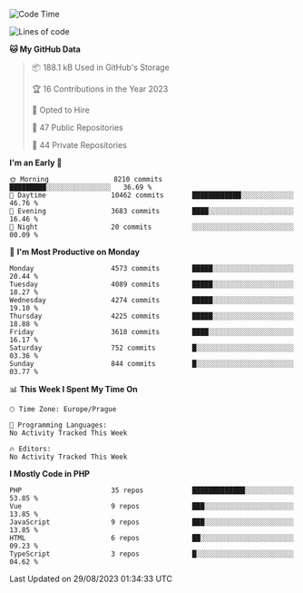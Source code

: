 <!--START_SECTION:waka-->
![Code Time](http://img.shields.io/badge/Code%20Time-1%2C583%20hrs%2058%20mins-blue)

![Lines of code](https://img.shields.io/badge/From%20Hello%20World%20I%27ve%20Written-7.2%20million%20lines%20of%20code-blue)

**🐱 My GitHub Data** 

> 📦 188.1 kB Used in GitHub's Storage 
 > 
> 🏆 16 Contributions in the Year 2023
 > 
> 💼 Opted to Hire
 > 
> 📜 47 Public Repositories 
 > 
> 🔑 44 Private Repositories 
 > 
**I'm an Early 🐤** 

```text
🌞 Morning                8210 commits        █████████░░░░░░░░░░░░░░░░   36.69 % 
🌆 Daytime                10462 commits       ████████████░░░░░░░░░░░░░   46.76 % 
🌃 Evening                3683 commits        ████░░░░░░░░░░░░░░░░░░░░░   16.46 % 
🌙 Night                  20 commits          ░░░░░░░░░░░░░░░░░░░░░░░░░   00.09 % 
```
📅 **I'm Most Productive on Monday** 

```text
Monday                   4573 commits        █████░░░░░░░░░░░░░░░░░░░░   20.44 % 
Tuesday                  4089 commits        █████░░░░░░░░░░░░░░░░░░░░   18.27 % 
Wednesday                4274 commits        █████░░░░░░░░░░░░░░░░░░░░   19.10 % 
Thursday                 4225 commits        █████░░░░░░░░░░░░░░░░░░░░   18.88 % 
Friday                   3618 commits        ████░░░░░░░░░░░░░░░░░░░░░   16.17 % 
Saturday                 752 commits         █░░░░░░░░░░░░░░░░░░░░░░░░   03.36 % 
Sunday                   844 commits         █░░░░░░░░░░░░░░░░░░░░░░░░   03.77 % 
```


📊 **This Week I Spent My Time On** 

```text
🕑︎ Time Zone: Europe/Prague

💬 Programming Languages: 
No Activity Tracked This Week

🔥 Editors: 
No Activity Tracked This Week
```

**I Mostly Code in PHP** 

```text
PHP                      35 repos            █████████████░░░░░░░░░░░░   53.85 % 
Vue                      9 repos             ███░░░░░░░░░░░░░░░░░░░░░░   13.85 % 
JavaScript               9 repos             ███░░░░░░░░░░░░░░░░░░░░░░   13.85 % 
HTML                     6 repos             ██░░░░░░░░░░░░░░░░░░░░░░░   09.23 % 
TypeScript               3 repos             █░░░░░░░░░░░░░░░░░░░░░░░░   04.62 % 
```




 Last Updated on 29/08/2023 01:34:33 UTC
<!--END_SECTION:waka-->
<!--
**AlexKratky/AlexKratky** is a ✨ _special_ ✨ repository because its `README.md` (this file) appears on your GitHub profile.

Here are some ideas to get you started:

- 🔭 I’m currently working on ...
- 🌱 I’m currently learning ...
- 👯 I’m looking to collaborate on ...
- 🤔 I’m looking for help with ...
- 💬 Ask me about ...
- 📫 How to reach me: ...
- 😄 Pronouns: ...
- ⚡ Fun fact: ...
-->
